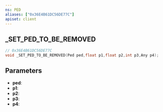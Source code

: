 ```yaml
---
ns: PED
aliases: ["0x36E4B61DC56DE77C"]
apiset: client
---
```

## _SET_PED_TO_BE_REMOVED

```c
// 0x36E4B61DC56DE77C
void _SET_PED_TO_BE_REMOVED(Ped ped,float p1,float p2,int p3,Any p4);
```


## Parameters
* **ped**:
* **p1**:
* **p2**:
* **p3**:
* **p4**: